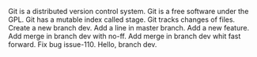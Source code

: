 Git is a distributed version control system.
Git is a free software under the GPL.
Git has a mutable index called stage.
Git tracks changes of files.
Create a new branch dev.
Add a line in master branch.
Add a new feature.
Add merge in branch dev with no-ff.
Add merge in branch dev whit fast forward.
Fix bug issue-110.
Hello, branch dev.




